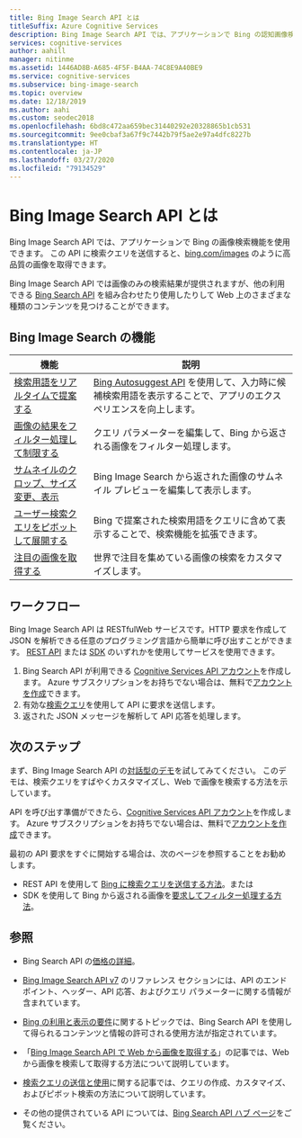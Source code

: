 ```yaml
---
title: Bing Image Search API とは
titleSuffix: Azure Cognitive Services
description: Bing Image Search API では、アプリケーションで Bing の認知画像検索機能を使用できます。 この API を使用してユーザーの検索クエリを送信すると、Bing Images のような関連性のある高品質の画像を取得して表示できます。
services: cognitive-services
author: aahill
manager: nitinme
ms.assetid: 1446AD8B-A685-4F5F-B4AA-74C8E9A40BE9
ms.service: cognitive-services
ms.subservice: bing-image-search
ms.topic: overview
ms.date: 12/18/2019
ms.author: aahi
ms.custom: seodec2018
ms.openlocfilehash: 6bd8c472aa659bec31440292e20328865b1cb531
ms.sourcegitcommit: 9ee0cbaf3a67f9c7442b79f5ae2e97a4dfc8227b
ms.translationtype: HT
ms.contentlocale: ja-JP
ms.lasthandoff: 03/27/2020
ms.locfileid: "79134529"
---
```

# <a name="what-is-the-bing-image-search-api"></a>Bing Image Search API とは

Bing Image Search API では、アプリケーションで Bing の画像検索機能を使用できます。 この API に検索クエリを送信すると、[bing.com/images](https://www.bing.com/images) のように高品質の画像を取得できます。

Bing Image Search API では画像のみの検索結果が提供されますが、他の利用できる [Bing Search API](../bing-web-search/bing-api-comparison.md) を組み合わせたり使用したりして Web 上のさまざまな種類のコンテンツを見つけることができます。

## <a name="bing-image-search-features"></a>Bing Image Search の機能

| 機能                                                                                                                                                                                 | 説明                                                                                                                                                            |
|-----------------------------------------------------------------------------------------------------------------------------------------------------------------------------------------|------------------------------------------------------------------------------------------------------------------------------------------------------------------------|
| [検索用語をリアルタイムで提案する](https://docs.microsoft.com/azure/cognitive-services/bing-image-search/concepts/bing-image-search-sending-queries) | [Bing Autosuggest API](../bing-autosuggest/get-suggested-search-terms.md) を使用して、入力時に候補検索用語を表示することで、アプリのエクスペリエンスを向上します。 |
| [画像の結果をフィルター処理して制限する](https://docs.microsoft.com/azure/cognitive-services/bing-image-search/concepts/bing-image-search-get-images)                       | クエリ パラメーターを編集して、Bing から返される画像をフィルター処理します。                                                                                                       |
| [サムネイルのクロップ、サイズ変更、表示](https://docs.microsoft.com/azure/cognitive-services/bing-web-search/resize-and-crop-thumbnails)                                                | Bing Image Search から返された画像のサムネイル プレビューを編集して表示します。                                                                                      |
| [ユーザー検索クエリをピボットして展開する](https://docs.microsoft.com/azure/cognitive-services/bing-image-search/concepts/bing-image-search-sending-queries)               | Bing で提案された検索用語をクエリに含めて表示することで、検索機能を拡張できます。                                                                    |
| [注目の画像を取得する](trending-images.md)                                                                     | 世界で注目を集めている画像の検索をカスタマイズします。                                                                                                          |

## <a name="workflow"></a>ワークフロー

Bing Image Search API は RESTfulWeb サービスです。HTTP 要求を作成して JSON を解析できる任意のプログラミング言語から簡単に呼び出すことができます。 [REST API](https://docs.microsoft.com/azure/cognitive-services/bing-image-search/quickstarts/csharp?) または [SDK](https://docs.microsoft.com/azure/cognitive-services/bing-image-search/image-search-sdk-quickstart) のいずれかを使用してサービスを使用できます。

1. Bing Search API が利用できる [Cognitive Services API アカウント](https://docs.microsoft.com/azure/cognitive-services/cognitive-services-apis-create-account)を作成します。 Azure サブスクリプションをお持ちでない場合は、無料で[アカウントを作成](https://azure.microsoft.com/try/cognitive-services/?api=bing-web-search-api)できます。
2. 有効な[検索クエリ](https://docs.microsoft.com/azure/cognitive-services/bing-image-search/concepts/bing-image-search-sending-queries)を使用して API に要求を送信します。
3. 返された JSON メッセージを解析して API 応答を処理します。

## <a name="next-steps"></a>次のステップ

まず、Bing Image Search API の[対話型のデモ](https://azure.microsoft.com/services/cognitive-services/bing-image-search-api/)を試してみてください。
このデモは、検索クエリをすばやくカスタマイズし、Web で画像を検索する方法を示しています。

API を呼び出す準備ができたら、[Cognitive Services API アカウント](https://docs.microsoft.com/azure/cognitive-services/cognitive-services-apis-create-account)を作成します。 Azure サブスクリプションをお持ちでない場合は、無料で[アカウントを作成](https://azure.microsoft.com/try/cognitive-services/?api=bing-web-search-api)できます。

最初の API 要求をすぐに開始する場合は、次のページを参照することをお勧めします。

* REST API を使用して [Bing に検索クエリを送信する方法](https://docs.microsoft.com/azure/cognitive-services/bing-image-search/quickstarts/csharp)。または
* SDK を使用して Bing から返される画像を[要求してフィルター処理する方法](https://docs.microsoft.com/azure/cognitive-services/bing-image-search/image-search-sdk-quickstart)。

## <a name="see-also"></a>参照

* Bing Search API の[価格の詳細](https://azure.microsoft.com/pricing/details/cognitive-services/search-api/)。 

* [Bing Image Search API v7](https://docs.microsoft.com/rest/api/cognitiveservices-bingsearch/bing-images-api-v7-reference) のリファレンス セクションには、API のエンドポイント、ヘッダー、API 応答、およびクエリ パラメーターに関する情報が含まれています。

* [Bing の利用と表示の要件](./useanddisplayrequirements.md)に関するトピックでは、Bing Search API を使用して得られるコンテンツと情報の許可される使用方法が指定されています。

* 「[Bing Image Search API で Web から画像を取得する](https://docs.microsoft.com/azure/cognitive-services/bing-image-search/concepts/bing-image-search-get-images)」の記事では、Web から画像を検索して取得する方法について説明しています。

* [検索クエリの送信と使用](https://docs.microsoft.com/azure/cognitive-services/bing-image-search/concepts/bing-image-search-sending-queries)に関する記事では、クエリの作成、カスタマイズ、およびピボット検索の方法について説明しています。

* その他の提供されている API については、[Bing Search API ハブ ページ](../bing-web-search/search-the-web.md)をご覧ください。
